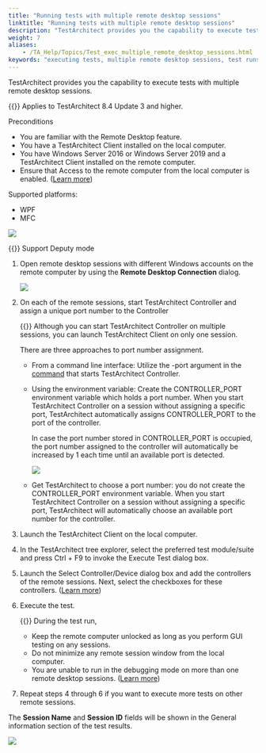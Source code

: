 ```yaml
--- 
title: "Running tests with multiple remote desktop sessions"
linktitle: "Running tests with multiple remote desktop sessions"
description: "TestArchitect provides you the capability to execute tests with multiple remote desktop sessions."
weight: 7
aliases: 
    - /TA_Help/Topics/Test_exec_multiple_remote_desktop_sessions.html
keywords: "executing tests, multiple remote desktop sessions, test runs on"
---
```


TestArchitect provides you the capability to execute tests with multiple remote desktop sessions.

{{<note>}} Applies to TestArchitect 8.4 Update 3 and higher.

Preconditions

-   You are familiar with the Remote Desktop feature.
-   You have a TestArchitect Client installed on the local computer.
-   You have Windows Server 2016 or Windows Server 2019 and a TestArchitect Client installed on the remote computer.
-   Ensure that Access to the remote computer from the local computer is enabled. \([Learn more](https://support.microsoft.com/en-us/help/17463/windows-7-connect-to-another-computer-remote-desktop-connection)\)

Supported platforms:

-   WPF
-   MFC

![](/images/TA_Help/Images/Multi_remote_desktop_sessions_diagram.png)

{{<note>}} Support Deputy mode

1.  Open remote desktop sessions with different Windows accounts on the remote computer by using the **Remote Desktop Connection** dialog.

    ![](/images/TA_Help/Images/Remote_Desktop_Connection_dlg.png)

2.  On each of the remote sessions, start TestArchitect Controller and assign a unique port number to the Controller

    {{<restriction>}} Although you can start TestArchitect Controller on multiple sessions, you can launch TestArchitect Client on only one session.

    There are three approaches to port number assignment.

    -   From a command line interface: Utilize the -port argument in the [command](/user-guide/controller-management/starting-testarchitect-controller-from-a-command-line-interface) that starts TestArchitect Controller.
    -   Using the environment variable: Create the CONTROLLER\_PORT environment variable which holds a port number. When you start TestArchitect Controller on a session without assigning a specific port, TestArchitect automatically assigns CONTROLLER\_PORT to the port of the controller.

        In case the port number stored in CONTROLLER\_PORT is occupied, the port number assigned to the controller will automatically be increased by 1 each time until an available port is detected.

        ![](/images/TA_Help/Images/CONTROLLER_PORT_env_variable.png)

    -   Get TestArchitect to choose a port number: you do not create the CONTROLLER\_PORT environment variable. When you start TestArchitect Controller on a session without assigning a specific port, TestArchitect will automatically choose an available port number for the controller.
3.  Launch the TestArchitect Client on the local computer.

4.  In the TestArchitect tree explorer, select the preferred test module/suite and press Ctrl + F9 to invoke the Execute Test dialog box.

5.  Launch the Select Controller/Device dialog box and add the controllers of the remote sessions. Next, select the checkboxes for these controllers. \([Learn more](/user-guide/test-execution/methods-of-test-execution/remote-test-execution/asynchronous-remote-execution)\)

6.  Execute the test.

    {{<warning>}} During the test run,

    -   Keep the remote computer unlocked as long as you perform GUI testing on any sessions.
    -   Do not minimize any remote session window from the local computer.
    -   You are unable to run in the debugging mode on more than one remote desktop sessions. \([Learn more](/user-guide/finding-bugs-with-testarchitect/debugging-with-testarchitect/debugging-in-a-remote-desktop-session)\)
7.  Repeat steps 4 through 6 if you want to execute more tests on other remote sessions.


The **Session Name** and **Session ID** fields will be shown in the General information section of the test results.

![](/images/TA_Help/Images/Multi_remote_desktop_sessions_test_result.png)


